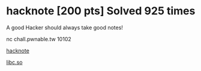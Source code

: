 # hacknote [200 pts] Solved 925 times
A good Hacker should always take good notes!

nc chall.pwnable.tw 10102

[hacknote](files/hacknote)

[libc.so](files/libc32_so.6)
